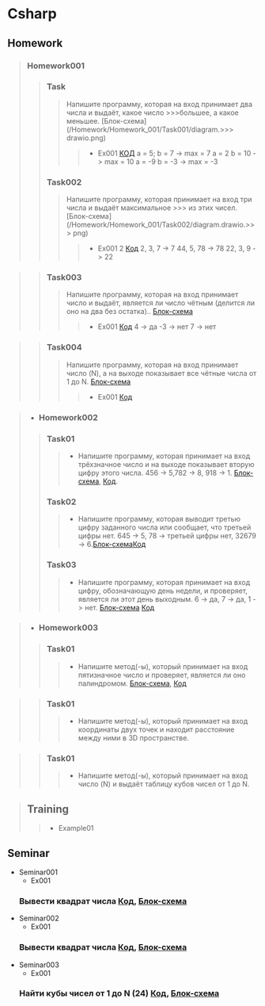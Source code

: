 # Csharp
## Homework
> ### Homework001
>>###  Task
>>>Напишите программу, которая на вход принимает два числа и выдаёт, какое число >>>большее, а какое меньшее. [Блок-схема](/Homework/Homework_001/Task001/diagram.>>> drawio.png)
>>>> -  Ex001 [КОД](/Homework/Homework_001/Task001/Ex01/Program.cs)
>>>>  a = 5; b = 7 -> max = 7
>>>>  a = 2 b = 10 -> max = 10
>>>>  a = -9 b = -3 -> max = -3
>>### Task002
>>>Напишите программу, которая принимает на вход три числа и выдаёт максимальное >>> из этих чисел. [Блок-схема](/Homework/Homework_001/Task002/diagram.drawio.>>> png)
>>>> - Ex001 2 [Код](/Homework/Homework_001/Task002/Ex01/Program.cs)
>>>>    2, 3, 7 -> 7
>>>>    44, 5, 78 -> 78
>>>>    22, 3, 9 -> 22

>> ### Task003
>>> Напишите программу, которая на вход принимает число и выдаёт, является ли число чётным (делится ли оно на два без остатка).. [Блок-схема](/Homework/Homework_001/Task003/diagram.drawio.png)
>>>> - Ex001  [Код](/Homework/Homework_001/Task003/Ex01/Program.cs)
>>>>    4 -> да
>>>>    -3 -> нет
>>>>    7 -> нет

>>### Task004
>>> Напишите программу, которая на вход принимает число (N), а на выходе показывает все чётные числа от 1 до N. [Блок-схема](/Homework/Homework_001/Task004/diagram.drawio.png)
>>>> - Ex001 [Код](/Homework/Homework_001/Task004/Ex01/Program.cs)

>- ### Homework002
>>### Task01
>>> -  Напишите программу, которая принимает на вход трёхзначное число и на выходе показывает вторую цифру этого числа. 
>>> 456 -> 5,782 -> 8, 918 -> 1. [Блок-схема](/Homework/Homework002/Task01/diagram.drawio.png), [Код](/Homework/Homework002/Task01/Program.cs).
>>### Task02
>>> - Напишите программу, которая выводит третью цифру заданного числа или сообщает, что третьей цифры нет. 645 -> 5, 78 -> третьей цифры нет, 32679 -> 6.[Блок-схема](/Homework/Homework002/Task02/diagram.drawio.png)[Код](/Homework/Homework002/Task02/Program.cs)
>>### Task03
>>> - Напишите программу, которая принимает на вход цифру, обозначающую день недели, и проверяет, является ли этот день выходным. 6 -> да, 7 -> да, 1 -> нет. [Блок-схема](/Homework/Homework002/Task03/diagram.drawio.png) [Код](/Homework/Homework002/Task03/Program.cs)

>- ### Homework003
>> ### Task01
>>> - Напишите метод(-ы), который принимает на вход пятизначное число и проверяет, является ли оно палиндромом. [Блок-схема](/Homework/Homework003/Task01/diagram.drawio.png), [Код](/Homework/Homework003/Task01/Program.cs)

>> ### Task01
>>> - Напишите метод(-ы), который принимает на вход координаты двух точек и находит расстояние между ними в 3D пространстве.

>> ### Task01
>>> - Напишите метод(-ы), который принимает на вход число (N) и выдаёт таблицу кубов чисел от 1 до N.

>## Training
>> - Example01
## Seminar
- Seminar001
    - Ex001
    ### Вывести квадрат числа [Код](/Seminar/Seminar_001/Ex001/Program.cs), [Блок-схема](/Seminar/Seminar_001/Ex001/diagram.drawio.png)
- Seminar002
    - Ex001
    ### Вывести квадрат числа [Код](/Seminar/Seminar_001/Ex001/Program.cs), [Блок-схема](/Seminar/Seminar_001/Ex001/diagram.drawio.png)
- Seminar003
    - Ex001
    ### Найти кубы чисел от 1 до N (24) [Код](/Seminar/Seminar_003/Ex01/Program.cs), [Блок-схема](/Seminar/Seminar_003/Ex01/diagram.drawio.png)